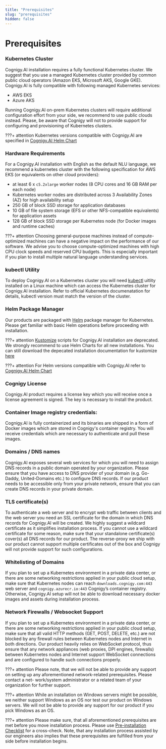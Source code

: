 ```yaml
---
title: "Prerequisites"
slug: "prerequisites"
hidden: false
---
```

# Prerequisites

### Kubernetes Cluster
Cognigy.AI installation requires a fully functional Kubernetes cluster. We suggest that you use a managed Kubernetes cluster provided by common public cloud operators (Amazon EKS, Microsoft AKS, Google GKE). Cognigy.AI is fully compatible with following managed Kubernetes services:
* AWS EKS
* Azure AKS

Running Cognigy.AI on-prem Kubernetes clusters will require additional configuration effort from your side, we recommend to use public clouds instead. Please, be aware that Cognigy will not to provide support for configuring and provisioning of Kubernetes clusters.

???+ attention
    Kubernetes versions compatible with Cognigy.AI are specified in [Cognigy.AI Helm Chart](https://github.com/Cognigy/cognigy-ai-helm-chart)

### Hardware Requirements
For a Cognigy.AI installation with English as the default NLU language, we recommend a kubernetes cluster with the following specification for AWS  EKS (or equivalents on other cloud providers):
* at least 6 x `c5.2xlarge` worker nodes (8 CPU cores and 16 GB RAM per each node)
* Kubernetes worker nodes are distributed across 3 Availability Zones (AZ) for high availability setup
* 250 GB of block SSD storage for application databases
* 10 GB of file system storage (EFS or other NFS-compatible equivalents) for application assets
* 128 GB of block SSD storage per Kubernetes node (for Docker images and runtime caches)

???+ attention
    Choosing general-purpose machines instead of compute-optimized machines can have a negative impact on the performance of our software. We advise you to choose compute-optimized machines with high CPU clock speeds and reserved CPU budgets. This is especially important if you plan to install multiple natural language understanding services.


### kubectl Utility 
To deploy Cognigy.AI on a Kubernetes cluster you will need [kubectl](https://kubernetes.io/docs/reference/kubectl/) uitlity installed on a Linux machine which can access the Kubernetes cluster for Cognigy.AI installation. Refer to official Kubernetes documenatation for details, kubectl version must match the version of the cluster.

### Helm Package Manager
Our products are packaged with [Helm](https://helm.sh/) package manager for Kubernetes. Please get familiar with basic Helm operations before proceeding with installation.

???+ attention
   [Kustomize](https://kustomize.io/) scripts for Cognigy.AI installation are deprecated. We strongly recommend to use Helm Charts for all new installations. You can still download the depecated installation documentation for kustomize [here](https://docs.cognigy.com/downloads/cognigy-4-x-rev10.zip)

???+ attention
    For Helm versions compatible with Cognigy.AI refer to [Cognigy.AI Helm Chart](https://github.com/Cognigy/cognigy-ai-helm-chart)


### Cognigy License
Cognigy.AI product requires a license key which you will receive once a license agreement is signed. The key is necessary to install the product.

### Container Image registry credentials:
Cognigy.AI is fully containerized and its binaries are shipped in a form of Docker images which are stored in Cognigy's container registry. You will receive credentials which are necessary to authenticate and pull these images.

### Domains / DNS names
Cognigy.AI exposes several web services for which you will need to assign DNS records in a public domain operated by your organization. Please ensure that you have access to DNS provider of your domain (e.g. Go- Daddy, United-Domains etc.) to configure DNS records. If our product needs to be accessible only from your private network, ensure that you can create DNS records in your private domain.

### TLS certificate(s)
To authenticate a web server and to encrypt web traffic between clients and the web server you need an SSL certificate for the domain in which DNS records for Cognigy.AI will be created. We highly suggest a wildcard certificate as it simplifies installation process. If you cannot use a wildcard certificate for some reason, make sure that your standalone certificate(s) cover(s) all DNS records for our product. The reverse-proxy we ship with our product cannot support multiple certificates out of the box and Cognigy will not provide support for such configurations.

### Whitelisting of Domains
If you plan to set up a Kubernetes environment in a private data center, or there are some networking restrictions applied in your public cloud setup, make sure that Kubernetes nodes can reach `downloads.cognigy.com:443` web server and `cognigy.azurecr.io:443` Cognigy’s container registry. Otherwise, Cognigy.AI setup will not be able to download necessary docker images and assets during installation process.

### Network Firewalls / Websocket Support
If you plan to set up a Kubernetes environment in a private data center, or there are some networking restrictions applied in your public cloud setup, make sure that all valid HTTP methods (GET, POST, DELETE, etc.) are not blocked by any firewall rules between Kubernetes nodes and Internet in both directions. Our product heavily relies on WebSocket protocol, thus ensure that any network appliances (web proxies, DPI engines, firewalls) between Kubernetes nodes and Internet support WebSocket connections and are configured to handle such connections properly.

???+ attention 
    Please note, that we will not be able to provide any support on setting up any aforementioned network-related prerequisites. Please contact a net- work/system administrator or a related team of your organization for further support.

???+ attention
    While an installation on Windows servers might be possible, we neither support Windows as an OS nor test our product on Windows servers. We will not be able to provide any support for our product if you pick Windows as an OS.

???+ attention
    Please make sure, that all aforementioned prerequisites are met before you move installation process. Please use [Pre-installation Checklist](pre-installation-checklist.md) for a cross-check. Note, that any installation process assisted by our engineers also implies that these prerequisites are fulfilled from your side before installation begins.